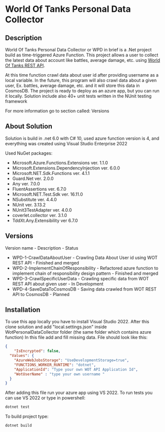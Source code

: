 # World Of Tanks Personal Data Collector

## Description
World Of Tanks Personal Data Collector or WPD in brief is a 
.Net project build as time-triggered Azure Function. This project allows
a user to collect the latest data about account like battles, average damage, etc. using [World Of Tanks REST API](https://developers.wargaming.net/documentation/guide/principles/).

At this time function crawl data about user id after providing username as a local variable.
In the future, this program will also crawl data about a given user, Ex. battles, average damage, etc.
and it will store this data in CosmosDB. The project is ready to deploy as an azure app, but you can run it locally. 
Solution include also 40+ unit tests written in the NUnit testing framework

For more information go to section called: Versions 
## About Solution

Solution is build in .net 6.0 with C# 10, used azure function version is 4, and everything was created using Visual Studio Enterprise 2022 

Used NuGet packages:

- Microsoft.Azure.Functions.Extensions ver. 1.1.0
- Microsoft.Extensions.DependencyInjection ver. 6.0.0
- Microsoft.NET.Sdk.Functions ver. 4.1.1
- Guard.Net ver. 2.0.0
- Any ver. 7.0.0
- FluentAssertions ver. 6.7.0
- Microsoft.NET.Test.Sdk ver. 16.11.0
- NSubstitute ver. 4.4.0
- NUnit ver. 3.13.2
- NUnit3TestAdapter ver. 4.0.0
- coverlet.collector ver. 3.1.0
- TddXt.Any.Extensibility ver 6.7.0

## Versions
Version name - Description - Status
- WPD-1-CrawlDataAboutUser - Crawling Data About User id using WOT REST API - Finished and merged
- WPD-2-ImplementChainOfResponsibility - Refactored azure function to implement chain of responsibility design pattern - Finished and merged
- WPD-3-CrawlSpecificUserData - Crawling specific data from WOT REST API about given user - In Development
- WPD-4-SaveDataToCosmosDB - Saving data crawled from WOT REST API to CosmosDB - Planned

## Installation

To use this app locally you have to install Visual Studio 2022. After this clone solution and add "local.settings.json" 
inside WotPersonalDataCollector folder (the same folder which contains azure function)
In this file add and fill missing data. File should look like this:

```json
{
    "IsEncrypted": false,
  "Values": {
    "AzureWebJobsStorage": "UseDevelopmentStorage=true",
    "FUNCTIONS_WORKER_RUNTIME": "dotnet",
    "ApplicationId": "Type your own WOT API Application Id",
    "WotUserName" : "type your own username " 
  }
}
```

After adding this file run your azure app using VS 2022. 
To run tests you can use VS 2022 or type in powershell:
```bash
dotnet test
```
To build project type:


```bash
dotnet build
```